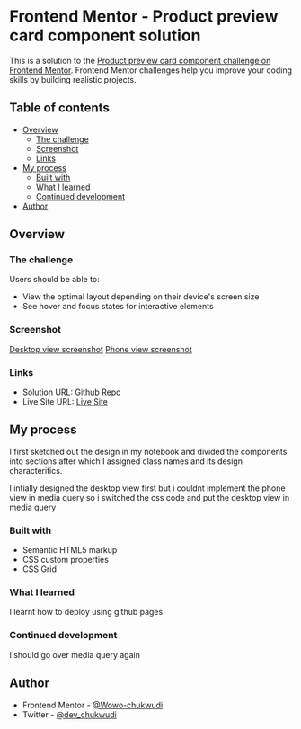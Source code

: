 # Frontend Mentor - Product preview card component solution

This is a solution to the [Product preview card component challenge on Frontend Mentor](https://www.frontendmentor.io/challenges/product-preview-card-component-GO7UmttRfa). Frontend Mentor challenges help you improve your coding skills by building realistic projects. 

## Table of contents

- [Overview](#overview)
  - [The challenge](#the-challenge)
  - [Screenshot](#screenshot)
  - [Links](#links)
- [My process](#my-process)
  - [Built with](#built-with)
  - [What I learned](#what-i-learned)
  - [Continued development](#continued-development)
- [Author](#author)

## Overview

### The challenge

Users should be able to:

- View the optimal layout depending on their device's screen size
- See hover and focus states for interactive elements

### Screenshot

[Desktop view screenshot](images\screenshot.PNG)
[Phone view screenshot](images\phone-screenshot.jpeg)



### Links

- Solution URL: [Github Repo](https://github.com/Wowo-chukwudi/product-preview)
- Live Site URL: [Live Site](https://wowo-chukwudi.github.io/product-preview/)

## My process

I first sketched out the design in my notebook and divided the components into sections after which I assigned class names and its design characteritics.

I intially designed the desktop view first but i couldnt implement the phone view in media query so i switched the css code and put the desktop view in media query

### Built with

- Semantic HTML5 markup
- CSS custom properties
- CSS Grid

### What I learned

I learnt how to deploy using github pages

### Continued development

I should go over media query again


## Author

- Frontend Mentor - [@Wowo-chukwudi](https://www.frontendmentor.io/profile/Wowo-chukwudi)
- Twitter - [@dev_chukwudi](https://www.twitter.com/dev_chukwudi)

